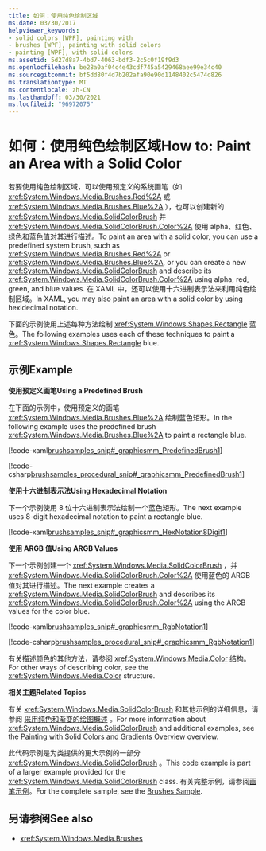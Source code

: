 ```yaml
---
title: 如何：使用纯色绘制区域
ms.date: 03/30/2017
helpviewer_keywords:
- solid colors [WPF], painting with
- brushes [WPF], painting with solid colors
- painting [WPF], with solid colors
ms.assetid: 5d27d8a7-4bd7-4063-bdf3-2c5c0f19f9d3
ms.openlocfilehash: be28a0af04c4e43cdf745a5429468aee99e34c40
ms.sourcegitcommit: bf5dd80f4d7b202afa90e90d1148402c5474d826
ms.translationtype: MT
ms.contentlocale: zh-CN
ms.lasthandoff: 03/30/2021
ms.locfileid: "96972075"
---
```

# <a name="how-to-paint-an-area-with-a-solid-color"></a><span data-ttu-id="9859c-102">如何：使用纯色绘制区域</span><span class="sxs-lookup"><span data-stu-id="9859c-102">How to: Paint an Area with a Solid Color</span></span>
<span data-ttu-id="9859c-103">若要使用纯色绘制区域，可以使用预定义的系统画笔（如 <xref:System.Windows.Media.Brushes.Red%2A> 或 <xref:System.Windows.Media.Brushes.Blue%2A> ），也可以创建新的 <xref:System.Windows.Media.SolidColorBrush> 并 <xref:System.Windows.Media.SolidColorBrush.Color%2A> 使用 alpha、红色、绿色和蓝色值对其进行描述。</span><span class="sxs-lookup"><span data-stu-id="9859c-103">To paint an area with a solid color, you can use a predefined system brush, such as <xref:System.Windows.Media.Brushes.Red%2A> or <xref:System.Windows.Media.Brushes.Blue%2A>, or you can create a new <xref:System.Windows.Media.SolidColorBrush> and describe its <xref:System.Windows.Media.SolidColorBrush.Color%2A> using alpha, red, green, and blue values.</span></span> <span data-ttu-id="9859c-104">在 XAML 中，还可以使用十六进制表示法来利用纯色绘制区域。</span><span class="sxs-lookup"><span data-stu-id="9859c-104">In XAML, you may also paint an area with a solid color by using hexidecimal notation.</span></span>  
  
 <span data-ttu-id="9859c-105">下面的示例使用上述每种方法绘制 <xref:System.Windows.Shapes.Rectangle> 蓝色。</span><span class="sxs-lookup"><span data-stu-id="9859c-105">The following examples uses each of these techniques to paint a <xref:System.Windows.Shapes.Rectangle> blue.</span></span>  
  
## <a name="example"></a><span data-ttu-id="9859c-106">示例</span><span class="sxs-lookup"><span data-stu-id="9859c-106">Example</span></span>  
 <span data-ttu-id="9859c-107">**使用预定义画笔**</span><span class="sxs-lookup"><span data-stu-id="9859c-107">**Using a Predefined Brush**</span></span>  
  
 <span data-ttu-id="9859c-108">在下面的示例中，使用预定义的画笔 <xref:System.Windows.Media.Brushes.Blue%2A> 绘制蓝色矩形。</span><span class="sxs-lookup"><span data-stu-id="9859c-108">In the following example uses the predefined brush <xref:System.Windows.Media.Brushes.Blue%2A> to paint a rectangle blue.</span></span>  
  
 [!code-xaml[brushsamples_snip#_graphicsmm_PredefinedBrush1](~/samples/snippets/csharp/VS_Snippets_Wpf/brushsamples_snip/CS/SolidColorBrushExample.xaml#_graphicsmm_predefinedbrush1)]  
  
 [!code-csharp[brushsamples_procedural_snip#_graphicsmm_PredefinedBrush1](~/samples/snippets/csharp/VS_Snippets_Wpf/brushsamples_procedural_snip/CSharp/SolidColorBrushExample.cs#_graphicsmm_predefinedbrush1)]  
  
 <span data-ttu-id="9859c-109">**使用十六进制表示法**</span><span class="sxs-lookup"><span data-stu-id="9859c-109">**Using Hexadecimal Notation**</span></span>  
  
 <span data-ttu-id="9859c-110">下一个示例使用 8 位十六进制表示法绘制一个蓝色矩形。</span><span class="sxs-lookup"><span data-stu-id="9859c-110">The next example uses 8-digit hexadecimal notation to paint a rectangle blue.</span></span>  
  
 [!code-xaml[brushsamples_snip#_graphicsmm_HexNotation8Digit1](~/samples/snippets/csharp/VS_Snippets_Wpf/brushsamples_snip/CS/SolidColorBrushExample.xaml#_graphicsmm_hexnotation8digit1)]  
  
 <span data-ttu-id="9859c-111">**使用 ARGB 值**</span><span class="sxs-lookup"><span data-stu-id="9859c-111">**Using ARGB Values**</span></span>  
  
 <span data-ttu-id="9859c-112">下一个示例创建一个 <xref:System.Windows.Media.SolidColorBrush> ，并 <xref:System.Windows.Media.SolidColorBrush.Color%2A> 使用蓝色的 ARGB 值对其进行描述。</span><span class="sxs-lookup"><span data-stu-id="9859c-112">The next example creates a <xref:System.Windows.Media.SolidColorBrush> and describes its <xref:System.Windows.Media.SolidColorBrush.Color%2A> using the ARGB values for the color blue.</span></span>  
  
 [!code-xaml[brushsamples_snip#_graphicsmm_RgbNotation1](~/samples/snippets/csharp/VS_Snippets_Wpf/brushsamples_snip/CS/SolidColorBrushExample.xaml#_graphicsmm_rgbnotation1)]  
  
 [!code-csharp[brushsamples_procedural_snip#_graphicsmm_RgbNotation1](~/samples/snippets/csharp/VS_Snippets_Wpf/brushsamples_procedural_snip/CSharp/SolidColorBrushExample.cs#_graphicsmm_rgbnotation1)]  
  
 <span data-ttu-id="9859c-113">有关描述颜色的其他方法，请参阅 <xref:System.Windows.Media.Color> 结构。</span><span class="sxs-lookup"><span data-stu-id="9859c-113">For other ways of describing color, see the <xref:System.Windows.Media.Color> structure.</span></span>  
  
 <span data-ttu-id="9859c-114">**相关主题**</span><span class="sxs-lookup"><span data-stu-id="9859c-114">**Related Topics**</span></span>  
  
 <span data-ttu-id="9859c-115">有关 <xref:System.Windows.Media.SolidColorBrush> 和其他示例的详细信息，请参阅 [采用纯色和渐变的绘图概述](painting-with-solid-colors-and-gradients-overview.md) 。</span><span class="sxs-lookup"><span data-stu-id="9859c-115">For more information about <xref:System.Windows.Media.SolidColorBrush> and additional examples, see the [Painting with Solid Colors and Gradients Overview](painting-with-solid-colors-and-gradients-overview.md) overview.</span></span>  
  
 <span data-ttu-id="9859c-116">此代码示例是为类提供的更大示例的一部分 <xref:System.Windows.Media.SolidColorBrush> 。</span><span class="sxs-lookup"><span data-stu-id="9859c-116">This code example is part of a larger example provided for the <xref:System.Windows.Media.SolidColorBrush> class.</span></span> <span data-ttu-id="9859c-117">有关完整示例，请参阅[画笔示例](https://github.com/Microsoft/WPF-Samples/tree/master/Graphics/Brushes)。</span><span class="sxs-lookup"><span data-stu-id="9859c-117">For the complete sample, see the [Brushes Sample](https://github.com/Microsoft/WPF-Samples/tree/master/Graphics/Brushes).</span></span>  
  
## <a name="see-also"></a><span data-ttu-id="9859c-118">另请参阅</span><span class="sxs-lookup"><span data-stu-id="9859c-118">See also</span></span>

- <xref:System.Windows.Media.Brushes>
